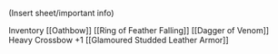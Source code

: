 (Insert sheet/important info)

Inventory
[[Oathbow]]
[[Ring of Feather Falling]]
[[Dagger of Venom]]
Heavy Crossbow +1
[[Glamoured Studded Leather Armor]]